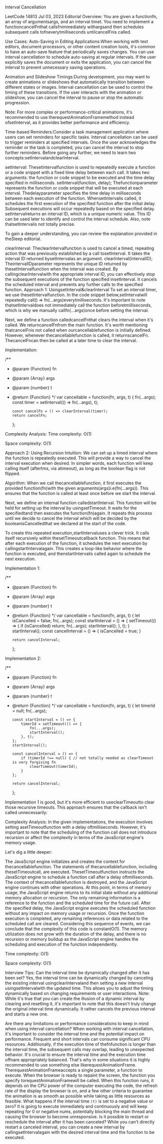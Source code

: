 Interval Cancellation

LeetCode
14813
Jul 03, 2023
Editorial
Overview:
You are given a functionfn, an array of argumentsargs, and an interval timet. You need to implement a functioncancelFnthat callsfnimmediately withargsand then schedules subsequent calls tofneverytmilliseconds untilcancelFnis called.

Use Cases:
Auto-Saving in Editing Applications:When working with text editors, document processors, or other content creation tools, it's common to have an auto-save feature that periodically saves changes. You can use interval cancellation to schedule auto-saving at regular intervals. If the user explicitly saves the document or exits the application, you can cancel the interval to prevent unnecessary saving operations.

Animation and Slideshow Timings:During development, you may want to create animations or slideshows that automatically transition between different states or images. Interval cancellation can be used to control the timing of these transitions. If the user interacts with the animation or slideshow, you can cancel the interval to pause or stop the automatic progression.

Note: For more complex or performance-critical animations, it's recommended to use therequestAnimationFramemethod instead ofsetInterval, as it provides better performance and efficiency.

Time-based Reminders:Consider a task management application where users can set reminders for specific tasks. Interval cancellation can be used to trigger reminders at specified intervals. Once the user acknowledges the reminder or the task is completed, you can cancel the interval to stop further reminders.
Before going any further, we need to learn two concepts:setIntervalandclearInterval.

setInterval:
ThesetIntervalfunction is used to repeatedly execute a function or a code snippet with a fixed time delay between each call. It takes two arguments: the function or code snippet to be executed and the time delay specified in milliseconds.
setInterval(function, delay);
Thefunctionparameter represents the function or code snippet that will be executed at each interval.
Thedelayparameter specifies the time delay in milliseconds between each execution of the function.
WhensetIntervalis called, it schedules the first execution of the specified function after the initial delay. Subsequent executions will occur repeatedly based on the specified delay.
setIntervalreturns an interval ID, which is a unique numeric value. This ID can be used later to identify and control the interval schedule. Also, note thatsetIntervalis not totally precise.

To gain a deeper understanding, you can review the explanation provided in theSleep editorial.

clearInterval:
TheclearIntervalfunction is used to cancel a timed, repeating action that was previously established by a call tosetInterval. It takes the interval ID returned bysetIntervalas an argument.
clearInterval(intervalID);
TheintervalIDparameter represents the unique ID returned by thesetIntervalfunction when the interval was created.
By callingclearIntervalwith the appropriate interval ID, you can effectively stop the subsequent executions of the function specified insetInterval. It cancels the scheduled interval and prevents any further calls to the specified function.
Approach 1: UsingsetInterval&clearInterval
To set an interval timer, we use thesetIntervalfunction. In the code snippet below,setIntervalwill repeatedly call() => fn(...args)everytmilliseconds. It's important to note thatsetIntervaldoes not immediately call the function beforetmilliseconds, which is why we manually callfn(...args)once before setting the interval.

Next, we define a function calledcancelFnthat clears the interval when it's called. We returncancelFnfrom the main function. It's worth mentioning thatcancelFnis not called when ourcancellablefunction is initially defined. However, whenever thecancellablefunction is called, it returnscancelFn. ThecancelFncan then be called at a later time to clear the interval.

Implementation:

/\*\*

- @param {Function} fn
- @param {Array} args
- @param {number} t
- @return {Function}
  \*/
  var cancellable = function(fn, args, t) {
  fn(...args);
  const timer = setInterval(() => fn(...args), t);

      const cancelFn = () => clearInterval(timer);
      return cancelFn;

  };

Complexity Analysis:
Time complexity: O(1)

Space complexity: O(1)

Approach 2: Using Recursion
Intuition:
We can set up a timed interval where the function is repeatedly executed. This will provide a way to cancel the interval execution when desired. In simpler words, each function will keep calling itself (aftertms, via atimeout), as long as the boolean flag is not flipped.

Algorithm:
When we call thecancellablefunction, it first executes the provided function(fn)with the given arguments(args)i.e(fn(...args)). This ensures that the function is called at least once before we start the interval.

Next, we define an internal function calledstartInterval. This function will be held for setting up the interval by usingsetTimeout. It waits for the specifiedtand then executes the function(fn)again. It repeats this process until we decide to cancel the interval which will be decided by the booleanisCancelledthat we declared at the start of the code.

To create this repeated execution,startIntervaluses a clever trick. It calls itself recursively within thesetTimeoutcallback function. This means that after each execution of the function, it schedules the next execution by callingstartIntervalagain. This creates a loop-like behavior where the function is executed, and thenstartIntervalis called again to schedule the next execution.

Implementation 1:

/\*\*

- @param {Function} fn
- @param {Array} args
- @param {number} t
- @return {Function}
  \*/
  var cancellable = function(fn, args, t) {
  let isCancelled = false;
  fn(...args);
  const startInterval = () => {
  setTimeout(() => {
  if (isCancelled) return;
  fn(...args);
  startInterval();
  }, t);
  }
  startInterval();
  const cancelInterval = () => {
  isCancelled = true;
  }

      return cancelInterval;

  };

Implementation 2:

/\*\*

- @param {Function} fn
- @param {Array} args
- @param {number} t
- @return {Function}
  \*/
  var cancellable = function(fn, args, t) {
  let timerId = null;
  fn(...args);

      const startInterval = () => {
          timerId = setTimeout(() => {
              fn(...args);
              startInterval();
          }, t);
      };
      startInterval();

      const cancelInterval = () => {
          if (timerId !== null) { // not totally needed as clearTimeout is very forgiving fn
              clearTimeout(timerId);
          }
      };

      return cancelInterval;

  };

Implementation 1 is good, but it's more efficient to useclearTimeoutto clear those recursive timeouts. This approach ensures that the callback isn't called unnecessarily:

Complexity Analysis:
In the given implementations, the execution involves setting asetTimeoutfunction with a delay oftmilliseconds. However, it's important to note that the scheduling of the function call does not introduce recursion or affect the complexity in terms of the JavaScript engine's memory usage.

Let's dig a little deeper:

The JavaScript engine initializes and creates the context for thecancellablefunction.
The statements of thecancellablefunction, including thesetTimeoutcall, are executed.
ThesetTimeoutfunction instructs the JavaScript engine to schedule a function call after a delay oftmilliseconds.
The context of thecancellablefunction is destroyed, and the JavaScript engine continues with other operations.
At this point, in terms of memory usage, the JavaScript engine returns to its initial state without any additional memory allocation or recursion. The only remaining information is a reference to the function and the scheduled time for the future call.
After the specified delay, the JavaScript engine executes the scheduled function without any impact on memory usage or recursion.
Once the function execution is completed, any remaining references or data related to the scheduled call are cleared.
Considering this sequence of events, we can conclude that the complexity of this code is constantO(1). The memory utilization does not grow with the duration of the delay, and there is no recursion or memory buildup as the JavaScript engine handles the scheduling and execution of the function independently.

Time complexity: O(1)

Space complexity: O(1)

Interview Tips:
Can the interval time be dynamically changed after it has been set?
Yes, the interval time can be dynamically changed by canceling the existing interval usingclearIntervaland then setting a new interval usingsetIntervalwith the updated time. This allows you to adjust the timing dynamically based on changing requirements or user interactions.
Note: While it's true that you can create the illusion of a dynamic interval by clearing and resetting it, it's important to note that this doesn't truly change the original interval time dynamically. It rather cancels the previous interval and starts a new one.

Are there any limitations or performance considerations to keep in mind when using interval cancellation?
When working with interval cancellation, it's important to consider the interval time and the potential impact on performance. Frequent and short intervals can consume significant CPU resources. Additionally, if the execution time of thefnfunction is longer than the interval time, the subsequent calls may overlap, leading to unexpected behavior. It's crucial to ensure the interval time and the execution time offnare appropriately balanced. That's why in some situations it is highly recommended to use something else likerequestAnimationFrame.
TherequestAnimationFrameaccepts a single parameter, a function to execute. When the browser is ready to repaint the screen, the function you specify torequestAnimationFramewill be called. When this function runs, it depends on the CPU power of the computer executing the code, the refresh rate of the display the browser is on, and a few other criteria to guarantee the animation is as smooth as possible while taking as little resources as feasible.
What happens if the interval time `(t)` is set to a negative value or zero?
It is going to execute immediately and continuously and will keep repeating for 0 or negative nums, potentially blocking the main thread and causing the browser to become unresponsive.
Is it possible to restart or reschedule the interval after it has been canceled?
While you can't directly restart a canceled interval, you can create a new interval by callingsetIntervalagain with the desired interval time and the function to be executed.
